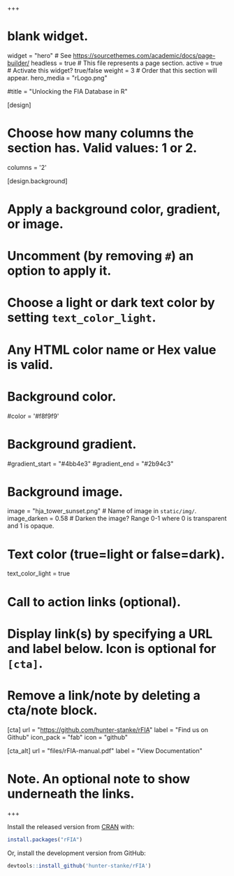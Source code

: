 +++
# blank widget.
widget = "hero"  # See https://sourcethemes.com/academic/docs/page-builder/
headless = true  # This file represents a page section.
active = true  # Activate this widget? true/false
weight = 3  # Order that this section will appear.
hero_media = "rLogo.png"

#title = "Unlocking the FIA Database in R"

[design]
  # Choose how many columns the section has. Valid values: 1 or 2.
  columns = '2'

[design.background]
  # Apply a background color, gradient, or image.
  #   Uncomment (by removing `#`) an option to apply it.
  #   Choose a light or dark text color by setting `text_color_light`.
  #   Any HTML color name or Hex value is valid.

  # Background color.
  #color = '#f8f9f9'
  
  # Background gradient.
  #gradient_start = "#4bb4e3"
  #gradient_end = "#2b94c3"
  
  # Background image.
  image = "hja_tower_sunset.png"  # Name of image in `static/img/`.
  image_darken = 0.58 # Darken the image? Range 0-1 where 0 is transparent and 1 is opaque.

  # Text color (true=light or false=dark).
  text_color_light = true

# Call to action links (optional).
#   Display link(s) by specifying a URL and label below. Icon is optional for `[cta]`.
#   Remove a link/note by deleting a cta/note block.
[cta]
  url = "https://github.com/hunter-stanke/rFIA"
  label = "Find us on Github"
  icon_pack = "fab"
  icon = "github"

[cta_alt]
  url = "files/rFIA-manual.pdf"
  label = "View Documentation"
  
# Note. An optional note to show underneath the links.

+++

Install the released version from [CRAN](https://CRAN.R-project.org) with:

``` r
install.packages("rFIA")
```

Or, install the development version from GitHub:
```r
devtools::install_github('hunter-stanke/rFIA')
```

